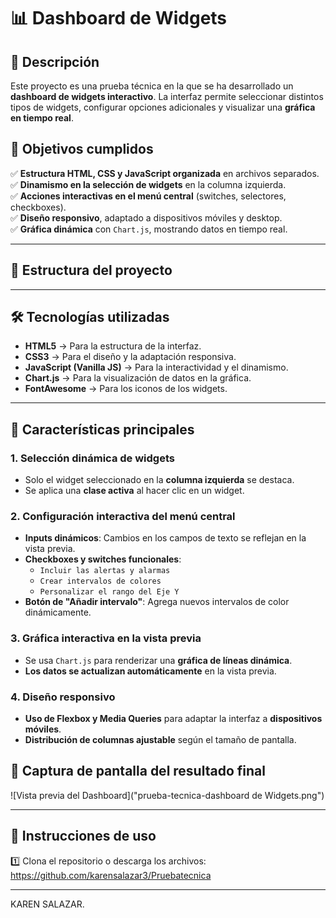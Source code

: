 # 📊 Dashboard de Widgets

## 📌 Descripción
Este proyecto es una prueba técnica en la que se ha desarrollado un **dashboard de widgets interactivo**. La interfaz permite seleccionar distintos tipos de widgets, configurar opciones adicionales y visualizar una **gráfica en tiempo real**.  

## 🎯 **Objetivos cumplidos**
✅ **Estructura HTML, CSS y JavaScript organizada** en archivos separados.  
✅ **Dinamismo en la selección de widgets** en la columna izquierda.  
✅ **Acciones interactivas en el menú central** (switches, selectores, checkboxes).  
✅ **Diseño responsivo**, adaptado a dispositivos móviles y desktop.  
✅ **Gráfica dinámica** con `Chart.js`, mostrando datos en tiempo real.  

---

## 📂 **Estructura del proyecto**

---

## 🛠️ **Tecnologías utilizadas**
- **HTML5** → Para la estructura de la interfaz.  
- **CSS3** → Para el diseño y la adaptación responsiva.  
- **JavaScript (Vanilla JS)** → Para la interactividad y el dinamismo.  
- **Chart.js** → Para la visualización de datos en la gráfica.  
- **FontAwesome** → Para los iconos de los widgets.  

---

## 🚀 **Características principales**
### **1. Selección dinámica de widgets**
- Solo el widget seleccionado en la **columna izquierda** se destaca.
- Se aplica una **clase activa** al hacer clic en un widget.

### **2. Configuración interactiva del menú central**
- **Inputs dinámicos**: Cambios en los campos de texto se reflejan en la vista previa.
- **Checkboxes y switches funcionales**:
  - `Incluir las alertas y alarmas`
  - `Crear intervalos de colores`
  - `Personalizar el rango del Eje Y`
- **Botón de "Añadir intervalo"**: Agrega nuevos intervalos de color dinámicamente.

### **3. Gráfica interactiva en la vista previa**
- Se usa `Chart.js` para renderizar una **gráfica de líneas dinámica**.
- **Los datos se actualizan automáticamente** en la vista previa.

### **4. Diseño responsivo**
- **Uso de Flexbox y Media Queries** para adaptar la interfaz a **dispositivos móviles**.
- **Distribución de columnas ajustable** según el tamaño de pantalla.


## 📸 **Captura de pantalla del resultado final**
![Vista previa del Dashboard]("prueba-tecnica-dashboard de Widgets.png")



---

## 📜 **Instrucciones de uso**
1️⃣ Clona el repositorio o descarga los archivos:  
https://github.com/karensalazar3/Pruebatecnica

---

KAREN SALAZAR.
